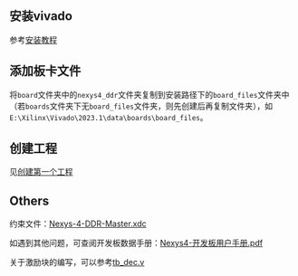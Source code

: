 ## 安装vivado
参考[安装教程](pdf/1.课前准备——vivado开发套件下载安装.pdf)

## 添加板卡文件

将`board`文件夹中的`nexys4_ddr`文件夹复制到安装路径下的`board_files`文件夹中（若`boards`文件夹下无`board_files`文件夹，则先创建后再复制文件夹），如`E:\Xilinx\Vivado\2023.1\data\boards\board_files`。

## 创建工程

见[创建第一个工程](创建第一个工程.md)


## Others
约束文件：[Nexys-4-DDR-Master.xdc](constraints/Nexys-4-DDR-Master.xdc)

如遇到其他问题，可查阅开发板数据手册：[Nexys4-开发板用户手册.pdf](datasheet/Nexys4-开发板用户手册.pdf)

关于激励块的编写，可以参考[tb_dec.v](demo/tb_dec.v)
